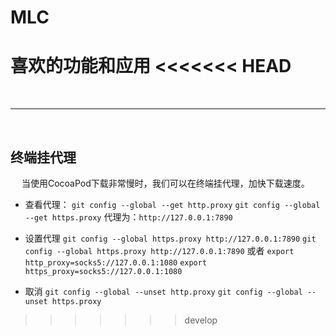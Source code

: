 # MLC
喜欢的功能和应用
<<<<<<< HEAD
=======

<br/>

***
<br/>

## 终端挂代理
&emsp; 当使用CocoaPod下载非常慢时，我们可以在终端挂代理，加快下载速度。
- 查看代理：
`git config --global --get http.proxy`
`git config --global --get https.proxy`
代理为：`http://127.0.0.1:7890`

- 设置代理
`git config --global https.proxy http://127.0.0.1:7890`
`git config --global https.proxy http://127.0.0.1:7890`
或者
`export http_proxy=socks5://127.0.0.1:1080`
`export https_proxy=socks5://127.0.0.1:1080`

- 取消
`git config --global --unset http.proxy`
`git config --global --unset https.proxy`
>>>>>>> develop
